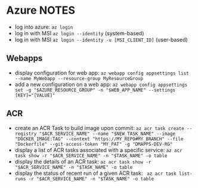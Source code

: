 # Azure NOTES

- log into azure: `az login`
- log in with MSI `az login --identity` (system-based)
- log in with MSI `az login --identity -u [MSI_CLIENT_ID]` (user-based)

## Webapps
- display configuration for web app:
```az webapp config appsettings list --name MyWebapp --resource-group MyResourceGroup```
- add a new configuration on a web app:
```az webapp config appsettings set -g "$AZURE_RESOURCE_GROUP" -n "$WEB_APP_NAME" --settings [KEY]="[VALUE]"```

## ACR
- create an ACR Task to build image upon commit:
```az acr task create --registry "$ACR_SERVICE_NAME" --name "$NEW_TASK_NAME" --image "DOCKER_IMAGE:TAG" --context "https://MY_REPO#MY_BRANCH" --file "Dockerfile" --git-access-token "MY_PAT" -g "DMAPPS-DEV-RG"```
- display a list of ACR tasks associated with a specific service:
```az acr task show -r "$ACR_SERVICE_NAME" -n "$TASK_NAME" -o table```
- display the details of an ACR task:
```az acr task show -r "$ACR_SERVICE_NAME" -n "$TASK_NAME" -o table```
- display the status of recent run of a given ACR task:
``` az acr task list-runs -r "$ACR_SERVICE_NAME" -n "$TASK_NAME" -o table```